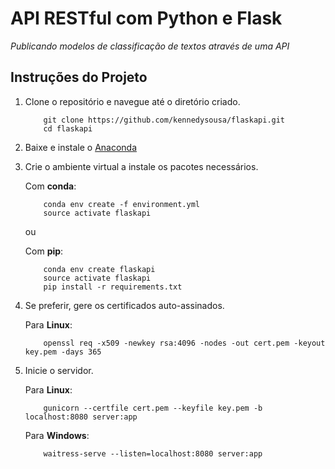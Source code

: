 # API RESTful com Python e Flask
_Publicando modelos de classificação de textos através de uma API_

## Instruções do Projeto

1. Clone o repositório e navegue até o diretório criado.

	```	
		git clone https://github.com/kennedysousa/flaskapi.git
		cd flaskapi
	```

2. Baixe e instale o [Anaconda](https://www.anaconda.com/download/)

3. Crie o ambiente virtual a instale os pacotes necessários.

    Com __conda__:
	```
		conda env create -f environment.yml
		source activate flaskapi
	```
    
    ou

    Com __pip__:
	```
		conda env create flaskapi
		source activate flaskapi
        pip install -r requirements.txt
	```

4. Se preferir, gere os certificados auto-assinados.

    Para __Linux__:
    ```
        openssl req -x509 -newkey rsa:4096 -nodes -out cert.pem -keyout key.pem -days 365
    ```

5. Inicie o servidor.

    Para __Linux__:
    ```
        gunicorn --certfile cert.pem --keyfile key.pem -b localhost:8080 server:app
    ```
    
    Para __Windows__:
    ```
        waitress-serve --listen=localhost:8080 server:app
    ```
